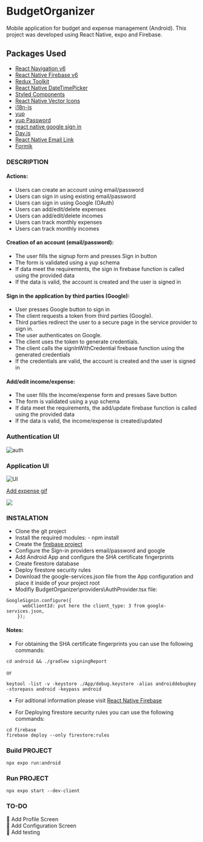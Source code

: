 # BudgetOrganizer

Mobile application for budget and expense management (Android). This project was developed using React Native, expo and Firebase.

## Packages Used

- [React Navigation v6](https://reactnavigation.org/)
- [React Native Firebase v6](https://rnfirebase.io/)
- [Redux Toolkit](https://redux-toolkit.js.org/)
- [React Native DateTimePicker](https://www.npmjs.com/package/@react-native-community/datetimepicker)
- [Styled Components](https://styled-components.com/)
- [React Native Vector Icons](https://github.com/oblador/react-native-vector-icons)
- [i18n-js](https://www.npmjs.com/package/i18n-js)
- [yup](https://github.com/jquense/yup)
- [yup Password](https://www.npmjs.com/package/yup-password)
- [react native google sign in](https://github.com/react-native-google-signin/google-signin)
- [Day.js](https://day.js.org/)
- [React Native Email Link](https://www.npmjs.com/package/react-native-email-link)
- [Formik](https://formik.org/docs/overview)


### DESCRIPTION

#### Actions:

- Users can create an account using email/password
- Users can sign in using existing email/password
- Users can sign in using Google (OAuth)
- Users can add/edit/delete expenses
- Users can add/edit/delete incomes
- Users can track monthly expenses
- Users can track monthly incomes

#### Creation of an account (email/password): 

- The user fills the signup form and presses Sign in button
- The form is validated using a yup schema 
- If data meet the requirements, the sign in firebase function is called using the provided data 
- If the data is valid, the account is created and the user is signed in

#### Sign in the application by third parties (Google):

- User presses Google button to sign in
- The client requests a token from third parties (Google).
- Third parties redirect the user to a secure page in the service provider to sign in.
- The user authenticates on Google.
- The client uses the token to generate credentials.
- The client calls the signInWithCredential firebase function using the generated credentials
- If the credentials are valid, the account is created and the user is signed in

#### Add/edit income/expense:

- The user fills the income/expense form and presses Save button
- The form is validated using a yup schema 
- If data meet the requirements, the add/update firebase function is called using the provided data 
- If the data is valid, the income/expense is created/updated


### Authentication UI

![auth](https://firebasestorage.googleapis.com/v0/b/portfolio-4de53.appspot.com/o/readme%2FBO_auth_UI.png?alt=media&token=163040cf-8469-40d7-9b66-579e98bbe82a)

### Application UI

![UI](https://firebasestorage.googleapis.com/v0/b/portfolio-4de53.appspot.com/o/readme%2FBO_app_UI.png?alt=media&token=f59259b6-501f-457d-a5c1-3b53fd5ce62e)  

[Add expense gif](https://firebasestorage.googleapis.com/v0/b/portfolio-4de53.appspot.com/o/readme%2Fadd_expense.gif?alt=media&token=54a28ca5-9d10-4f36-a442-123d486acee1)

![](https://firebasestorage.googleapis.com/v0/b/portfolio-4de53.appspot.com/o/readme%2Fadd_expense.gif?alt=media&token=54a28ca5-9d10-4f36-a442-123d486acee1)

### INSTALATION

- Clone the git project 
- Install the required modules: - npm install
- Create the [firebase project ](https://console.firebase.google.com/?consoleUI=FIREBASE)
- Configure the Sign-in providers email/password and google 
- Add Android App and configure the SHA certificate fingerprints 
- Create firestore database
- Deploy firestore security rules
- Download the google-services.json file from the App configuration and place it inside of your project root
- Modifiy BudgetOrganizer\providers\AuthProvider.tsx file:
```
GoogleSignin.configure({
      webClientId: put here the client_type: 3 from google-services.json,
    });
```

#### Notes: 

- For obtaining the SHA certificate fingerprints you can use the following commands: 

```
cd android && ./gradlew signingReport
```
or
```
keytool -list -v -keystore ./App/debug.keystore -alias androiddebugkey -storepass android -keypass android
```

- For aditional information please visit [React Native Firebase](https://rnfirebase.io/)

- For Deploying firestore security rules you can use the following commands:

```
cd firebase
firebase deploy --only firestore:rules
```

### Build PROJECT
```
npx expo run:android
```

### Run PROJECT
```
npx expo start --dev-client
```

### TO-DO

:black_square_button: Add Profile Screen  
:black_square_button: Add Configuration Screen  
:black_square_button: Add testing  
